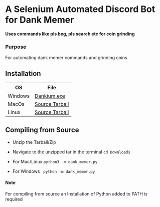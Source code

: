 # A Selenium Automated Discord Bot for Dank Memer
**Uses commands like pls beg, pls search etc for coin grinding**
### Purpose
For automating dank memer commands and grinding coins
## Installation

| OS  | File |
| ------------- | ------------- |
| Windows  | [Dankium.exe](https://github.com/Vishard-006/Dankium/releases/download/v1.0/Dankium.exe)  |
| MacOs  | [Source Tarball](https://github.com/Vishard-006/Dankium/archive/v1.0.tar.gz)  |
| Linux  | [Source Tarball](https://github.com/Vishard-006/Dankium/archive/v1.0.tar.gz) |
## Compiling from Source

 

 - Unzip the Tarball/Zip
 - Navigate to the unzipped tar in the terminal
  `cd Downloads`
  
 - For Mac/Linux
  `python3 -m dank_memer.py`
  - For Windows
` python -m dank_memer.py`

#### Note 
For compiling from source an Installation of Python added to PATH is required
    

   
    
